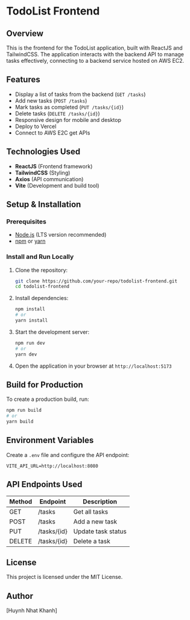 # TodoList Frontend

## Overview

This is the frontend for the TodoList application, built with ReactJS and TailwindCSS. The application interacts with the backend API to manage tasks effectively, connecting to a backend service hosted on AWS EC2.

## Features

- Display a list of tasks from the backend (`GET /tasks`)
- Add new tasks (`POST /tasks`)
- Mark tasks as completed (`PUT /tasks/{id}`)
- Delete tasks (`DELETE /tasks/{id}`)
- Responsive design for mobile and desktop
- Deploy to Vercel
- Connect to AWS E2C get APIs

## Technologies Used

- **ReactJS** (Frontend framework)
- **TailwindCSS** (Styling)
- **Axios** (API communication)
- **Vite** (Development and build tool)

## Setup & Installation

### Prerequisites

- [Node.js](https://nodejs.org/) (LTS version recommended)
- [npm](https://www.npmjs.com/) or [yarn](https://yarnpkg.com/)

### Install and Run Locally

1. Clone the repository:
   ```sh
   git clone https://github.com/your-repo/todolist-frontend.git
   cd todolist-frontend
   ```
2. Install dependencies:
   ```sh
   npm install
   # or
   yarn install
   ```
3. Start the development server:
   ```sh
   npm run dev
   # or
   yarn dev
   ```
4. Open the application in your browser at `http://localhost:5173`

## Build for Production

To create a production build, run:

```sh
npm run build
# or
yarn build
```

## Environment Variables

Create a `.env` file and configure the API endpoint:

```
VITE_API_URL=http://localhost:8080
```

## API Endpoints Used

| Method | Endpoint    | Description        |
| ------ | ----------- | ------------------ |
| GET    | /tasks      | Get all tasks      |
| POST   | /tasks      | Add a new task     |
| PUT    | /tasks/{id} | Update task status |
| DELETE | /tasks/{id} | Delete a task      |

## License

This project is licensed under the MIT License.

## Author

[Huynh Nhat Khanh]
